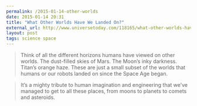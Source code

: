 ```yaml
---
permalink: /2015-01-14-other-worlds
date: 2015-01-14 20:31
title: "What Other Worlds Have We Landed On?"
external_url: http://www.universetoday.com/118165/what-other-worlds-have-we-landed-on/
layout: post
tags: science space
---
```


>Think of all the different horizons humans have viewed on other worlds. The dust-filled skies of Mars. The Moon’s inky darkness. Titan’s orange haze. These are just a small subset of the worlds that humans or our robots landed on since the Space Age began.

>It’s a mighty tribute to human imagination and engineering that we’ve managed to get to all these places, from moons to planets to comets and asteroids.